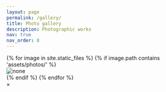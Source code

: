 ```yaml
---
layout: page
permalink: /gallery/
title: Photo gallery
description: Photographic works
nav: true
nav_order: 8
---
```


<div class="gallery">
    {% for image in site.static_files %}
        {% if image.path contains 'assets/photos/' %}
            <div class="gallery-item">
                <img src="{{ image.path }}" alt=none>
            </div>
        {% endif %}
    {% endfor %}
</div>

<!-- The Modal -->
<div id="myModal" class="modal">
  <span class="close">&times;</span>
  <img class="modal-content" id="img01">
  <div id="caption"></div>
</div>

<script>
// Get the modal
var modal = document.getElementById('myModal');
var modalImg = document.getElementById('img01');
var captionText = document.getElementById('caption');

// Open the modal
document.querySelector('.gallery').addEventListener('click', function(event) {
    if (event.target.tagName === 'IMG') {
        modal.style.display = 'block';
        modalImg.src = event.target.src;
        captionText.innerHTML = event.target.alt;
    }
});

// Close the modal when the modal image is clicked
modalImg.onclick = function() {
    modal.style.display = 'none';
}

// Close the modal when the close button is clicked
document.getElementsByClassName('close')[0].onclick = function() {
    modal.style.display = 'none';
}
</script>
